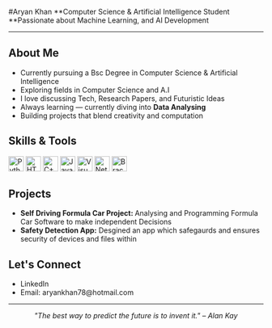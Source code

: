 #Aryan Khan
**Computer Science & Artificial Intelligence Student
**Passionate about Machine Learning, and AI Development 


<hr>

<h2> About Me</h2>
<ul>
  <li> Currently pursuing a Bsc Degree in Computer Science & Artificial Intelligence</li>
  <li> Exploring fields in Computer Science and A.I</li>
  <li> I love discussing Tech, Research Papers, and Futuristic Ideas</li>
  <li> Always learning — currently diving into <strong>Data Analysing </strong></li>
  <li> Building projects that blend creativity and computation</li>
</ul>

<h2>Skills & Tools</h2>

<div>
  <img src="https://cdn.jsdelivr.net/gh/devicons/devicon/icons/python/python-original.svg" alt="Python" width="30"/>
  <img src="https://cdn.jsdelivr.net/gh/devicons/devicon/icons/html5/html5-original.svg" alt="HTML" width="30"/>
  <img src="https://cdn.jsdelivr.net/gh/devicons/devicon/icons/cplusplus/cplusplus-original.svg" alt="C++" width="30"/>
  <img src="https://cdn.jsdelivr.net/gh/devicons/devicon/icons/java/java-original.svg" alt="Java" width="30"/>
  <img src="https://cdn.jsdelivr.net/gh/devicons/devicon/icons/visualstudio/visualstudio-plain.svg" alt="Visual Studio" width="30"/>
  <img src="https://cdn.jsdelivr.net/gh/devicons/devicon/icons/netbeans/netbeans-original.svg" alt="NetBeans" width="30"/>
  <img src="https://files.svgcdn.io/logos/brackets.png" alt="Brackets" width="30"/>

</div>








<h2> Projects</h2>
<ul>
  <li><strong>Self Driving Formula Car Project: </strong> Analysing and Programming Formula Car Software to make independent Decisions </li>
  <li><strong>Safety Detection App:</strong> Desgined an app which safegaurds and ensures security of devices and files within</li>
</ul>

<h2> Let's Connect</h2>
<ul>
  <li> <a [href="[https://www.linkedin.com/in/yourprofile](https://eur03.safelinks.protection.outlook.com/?url=https%3A%2F%2Fwww.linkedin.com%2Fin%2Faryan-khan-a0183526b%3Futm_source%3Dshare%26utm_campaign%3Dshare_via%26utm_content%3Dprofile%26utm_medium%3Dandroid_app&data=05%7C02%7CQ2590504%40tees.ac.uk%7Cd5787073ef9e46c019ed08de0fc237ff%7C43d2115ba55e46b69df7b03388ecfc60%7C0%7C1%7C638965523997748064%7CUnknown%7CTWFpbGZsb3d8eyJFbXB0eU1hcGkiOnRydWUsIlYiOiIwLjAuMDAwMCIsIlAiOiJXaW4zMiIsIkFOIjoiTWFpbCIsIldUIjoyfQ%3D%3D%7C40000%7C%7C%7C&sdata=hwu0K9wyRdBmVzf6iKUB3dngrOBjJpWLsKNCYWi8%2BMA%3D&reserved=0)](https://www.linkedin.com/in/aryan-khan-a0183526b/)">LinkedIn</a></li>
  <li> Email: aryankhan78@hotmail.com</li>
</ul>

<hr>

<p align="center">
  <em>"The best way to predict the future is to invent it." – Alan Kay</em>
</p>
